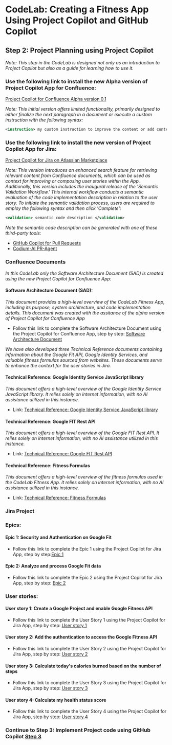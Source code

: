 # CodeLab: Creating a Fitness App Using Project Copilot and GitHub Copilot
## Step 2: Project Planning using Project Copilot

_Note: This step in the CodeLab is designed not only as an introduction to Project Copilot but also as a guide for learning how to use it._

### Use the following link to install the new Alpha version of Project Copilot App for Confluence:

[Project Copilot for Confluence Alpha version 0.1](https://developer.atlassian.com/console/install/8a93e156-3682-44f1-a179-d03e01379de2?signature=4e995d26b6bb159474223be4c8018b55e06a8a1a6571e03f50ecdf866ac31eb5ad0a567d47d904c9d65b59d1f44a76d37561e34d4ee0f4fa64d204c73e6203b2&product=confluence)

_Note: This initial version offers limited functionality, primarily designed to either finalize the next paragraph in a document or execute a custom instruction with the following syntax:_

```xml
<instruction> my custom instruction to improve the content or add content to the document </instruction>
```

### Use the following link to install the new version of Project Copilot App for Jira:
[Project Copilot for Jira on Atlassian Marketplace](https://marketplace.atlassian.com/apps/1231554)

_Note: This version introduces an enhanced search feature for retrieving relevant content from Confluence documents, which can be used as context for improving or composing user stories within the App. Additionally, this version includes the inaugural release of the 'Semantic Validation Workflow.' This internal workflow conducts a semantic evaluation of the code implementation description in relation to the user story. To initiate the semantic validation process, users are required to employ the following syntax and then click 'Complete':_

```xml
<validation> semantic code description </validation>
```

_Note the semantic code description can be generated with one of these third-party tools:_

- [GitHub Copilot for Pull Requests](https://githubnext.com/projects/copilot-for-pull-requests)
- [Codium-AI PR-Agent](https://github.com/Codium-ai/pr-agent)

### Confluence Documents

_In this CodeLab only the Software Architecture Document (SAD) is created using the new Project Copilot for Confluence App:_

#### Software Architecture Document (SAD):

_This document provides a high-level overview of the CodeLab Fitness App, including its purpose, system architecture, and code implementation details. This document was created with the assitance of the alpha version of Project Copilot for Confluence App_

- Follow this link to complete the Software Architecture Document using the Project Copilot for Confluence App, step by step: [Software Architecture Document](/step2-project-copilot-project/confluence/software-architecture-document.md)

_We have also developed three Technical Reference documents containing information about the Google Fit API, Google Identity Services, and valuable fitness formulas sourced from websites. These documents serve to enhance the context for the user stories in Jira._

#### Technical Reference: Google Identity Service JavaScript library

_This document offers a high-level overview of the Google Identity Service JavaScript library. It relies solely on internet information, with no AI assistance utilized in this instance._

- Link: [Technical Reference: Google Identity Service JavaScript library](/step2-project-copilot-project/confluence/technical-reference-gis.md)

#### Technical Reference: Google FIT Rest API

_This document offers a high-level overview of the Google FIT Rest API. It relies solely on internet information, with no AI assistance utilized in this instance._

- Link: [Technical Reference: Google FIT Rest API](/step2-project-copilot-project/confluence/technical-reference-google-fit-rest-api.md)

#### Technical Reference: Fitness Formulas

_This document offers a high-level overview of the fitness formulas used in the CodeLab Fitness App. It relies solely on internet information, with no AI assistance utilized in this instance._

- Link: [Technical Reference: Fitness Formulas](/step2-project-copilot-project/confluence/technical-reference-fitness-formulas.md)

### Jira Project

### Epics:
#### Epic 1: Security and Authentication on Google Fit
- Follow this link to complete the Epic 1 using the Project Copilot for Jira App, step by step:[Epic 1](/step2-project-copilot-project/jira/epic-fit-1.md)

#### Epic 2: Analyze and process Google Fit data
- Follow this link to complete the Epic 2 using the Project Copilot for Jira App, step by step: [Epic 2](/step2-project-copilot-project/jira/epic-fit-2.md)

### User stories:

#### User story 1: Create a Google Project and enable Google Fitness API
- Follow this link to complete the User Story 1 using the Project Copilot for Jira App, step by step: [User story 1](/step2-project-copilot-project/jira/user-story-fit-3.md)

#### User story 2: Add the authentication to access the Google Fitness API
- Follow this link to complete the User Story 2 using the Project Copilot for Jira App, step by step:  [User story 2](/step2-project-copilot-project/jira/user-story-fit-4.md)

#### User story 3: Calculate today's calories burned based on the number of steps
- Follow this link to complete the User Story 3 using the Project Copilot for Jira App, step by step:  [User story 3](/step2-project-copilot-project/jira/user-story-fit-5.md)

#### User story 4: Calculate my health status score
- Follow this link to complete the User Story 4 using the Project Copilot for Jira App, step by step:  [User story 4](/step2-project-copilot-project/jira/user-story-fit-6.md)

### Continue to Step 3: Implement Project code using GitHub Copilot [Step 3](/step3-github-copilot-code/README.md)